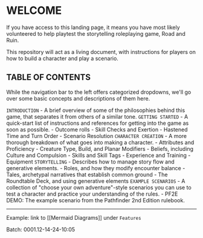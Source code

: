 # WELCOME

If you have access to this landing page, it means you have most likely volunteered to help playtest the storytelling roleplaying game, Road and Ruin.

This repository will act as a living document, with instructions for players on how to build a character and play a scenario. 

## TABLE OF CONTENTS

While the navigation bar to the left offers categorized dropdowns, we'll go over some basic concepts and descriptions of them here.

`INTRODUCTION` - A brief overview of some of the philosophies behind this game, that separates it from others of a similar tone.
`GETTING STARTED` - A quick-start list of instructions and references for getting into the game as soon as possible.
	- Outcome rolls
	- Skill Checks and Exertion
	- Hastened Time and Turn Order
	- Scenario Resolution
`CHARACTER CREATION` - A more thorough breakdown of what goes into making a character.
	- Attributes and Proficiency
	- Creature Type, Build, and Planar Modifiers
	- Beliefs, including Culture and Compulsion
	- Skills and Skill Tags
	- Experience and Training
	- Equipment
`STORYTELLING` - Describes how to manage story flow and generative elements.
	- Roles, and how they modify encounter balance
	- Tales, archetypal narratives that establish common ground
	- The Roundtable Deck, and using generative elements
`EXAMPLE SCENARIOS` - A collection of "choose your own adventure"-style scenarios you can use to test a character and practice your understanding of the rules.
	- PF2E DEMO: The example scenario from the Pathfinder 2nd Edition rulebook.


______________________

Example: link to [[Mermaid Diagrams]] under `Features`

Batch: 0001.12-14-24-10:05